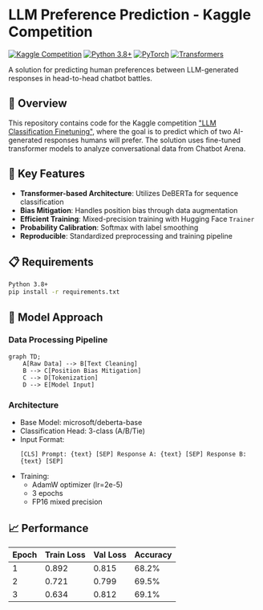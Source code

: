 # LLM Preference Prediction - Kaggle Competition

[![Kaggle Competition](https://img.shields.io/badge/Kaggle-Competition-blue)](https://www.kaggle.com/competitions/llm-classification-finetuning)
[![Python 3.8+](https://img.shields.io/badge/Python-3.8%2B-green)](https://www.python.org/)
[![PyTorch](https://img.shields.io/badge/PyTorch-2.0%2B-red)](https://pytorch.org/)
[![Transformers](https://img.shields.io/badge/🤗%20Transformers-4.30%2B-yellow)](https://huggingface.co/docs/transformers)

A solution for predicting human preferences between LLM-generated responses in head-to-head chatbot battles.

## 📌 Overview

This repository contains code for the Kaggle competition ["LLM Classification Finetuning"](https://www.kaggle.com/competitions/llm-classification-finetuning), where the goal is to predict which of two AI-generated responses humans will prefer. The solution uses fine-tuned transformer models to analyze conversational data from Chatbot Arena.

## 🚀 Key Features

- **Transformer-based Architecture**: Utilizes DeBERTa for sequence classification
- **Bias Mitigation**: Handles position bias through data augmentation
- **Efficient Training**: Mixed-precision training with Hugging Face `Trainer`
- **Probability Calibration**: Softmax with label smoothing
- **Reproducible**: Standardized preprocessing and training pipeline

## 📋 Requirements

```bash
Python 3.8+
pip install -r requirements.txt
```
## 🧠 Model Approach
### Data Processing Pipeline
```mermaid
graph TD;
    A[Raw Data] --> B[Text Cleaning]
    B --> C[Position Bias Mitigation]
    C --> D[Tokenization]
    D --> E[Model Input]
```
### Architecture 
- Base Model: microsoft/deberta-base
- Classification Head: 3-class (A/B/Tie)
- Input Format:
    ```
    [CLS] Prompt: {text} [SEP] Response A: {text} [SEP] Response B: {text} [SEP]
    ```
- Training:
    - AdamW optimizer (lr=2e-5)
    - 3 epochs
    - FP16 mixed precision

## 📈 Performance
| Epoch | Train Loss | Val Loss | Accuracy
| --- | --- | --- | --- |
| 1 | 0.892 | 0.815 | 68.2% |
| 2 | 0.721 | 0.799 | 69.5% |
| 3 | 	0.634 | 0.812 | 69.1% |
